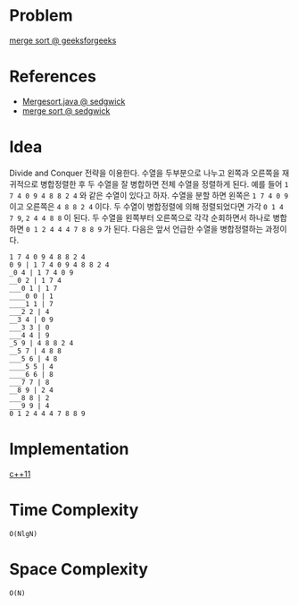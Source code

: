 # Problem

[merge sort @ geeksforgeeks](https://practice.geeksforgeeks.org/problems/merge-sort/1)

# References

* [Mergesort.java @ sedgwick](https://algs4.cs.princeton.edu/14analysis/Mergesort.java.html)
* [merge sort @ sedgwick](https://algs4.cs.princeton.edu/22mergesort/)

# Idea

Divide and Conquer 전략을 이용한다. 수열을 두부분으로 나누고 왼쪽과
오른쪽을 재귀적으로 병합정렬한 후 두 수열을 잘 병합하면 전체 수열을
정렬하게 된다.  예를 들어 `1 7 4 0 9 4 8 8 2 4` 와 같은 수열이 있다고
하자. 수열을 분할 하면 왼쪽은 `1 7 4 0 9` 이고 오른쪽은 `4 8 8 2 4`
이다. 두 수열이 병합정렬에 의해 정렬되었다면 가각 `0 1 4 7 9`, `2 4 4
8 8` 이 된다. 두 수열을 왼쪽부터 오른쪽으로 각각 순회하면서 하나로
병합하면 `0 1 2 4 4 4 7 8 8 9` 가 된다. 다음은 앞서 언급한 수열을
병합정렬하는 과정이다.

```
1 7 4 0 9 4 8 8 2 4
0 9 | 1 7 4 0 9 4 8 8 2 4
_0 4 | 1 7 4 0 9
__0 2 | 1 7 4
___0 1 | 1 7
____0 0 | 1
____1 1 | 7
___2 2 | 4
__3 4 | 0 9
___3 3 | 0
___4 4 | 9
_5 9 | 4 8 8 2 4
__5 7 | 4 8 8
___5 6 | 4 8
____5 5 | 4
____6 6 | 8
___7 7 | 8
__8 9 | 2 4
___8 8 | 2
___9 9 | 4
0 1 2 4 4 4 7 8 8 9
```

# Implementation

[c++11](a.cpp)

# Time Complexity

```
O(NlgN)
```

# Space Complexity

```
O(N)
```
